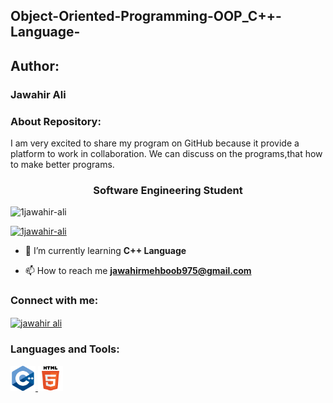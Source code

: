## Object-Oriented-Programming-OOP_C++-Language-
<h2>Author:</h2>
<h3>Jawahir Ali</h3>
<h3>About Repository:</h3>
<p>I am very excited to share my program on GitHub because it provide a platform to work in collaboration.  We can discuss on the programs,that how to make better programs.
</p>
<h3 align="center">Software Engineering Student</h3>

<p align="left"> <img src="https://komarev.com/ghpvc/?username=1jawahir-ali&label=Profile%20views&color=0e75b6&style=flat" alt="1jawahir-ali" /> </p>

<p align="left"> <a href="https://github.com/ryo-ma/github-profile-trophy"><img src="https://github-profile-trophy.vercel.app/?username=1jawahir-ali" alt="1jawahir-ali" /></a> </p>

- 🌱 I’m currently learning **C++ Language**

- 📫 How to reach me **jawahirmehboob975@gmail.com**

<h3 align="left">Connect with me:</h3>
<p align="left">
<a href="https://linkedin.com/in/jawahir ali" target="blank"><img align="center" src="https://raw.githubusercontent.com/rahuldkjain/github-profile-readme-generator/master/src/images/icons/Social/linked-in-alt.svg" alt="jawahir ali" height="30" width="40" /></a>
</p>

<h3 align="left">Languages and Tools:</h3>
<p align="left"> <a href="https://www.w3schools.com/cpp/" target="_blank" rel="noreferrer"> <img src="https://raw.githubusercontent.com/devicons/devicon/master/icons/cplusplus/cplusplus-original.svg" alt="cplusplus" width="40" height="40"/> </a> <a href="https://www.haskell.org/" target="_blank" rel="noreferrer"><img src="https://raw.githubusercontent.com/devicons/devicon/master/icons/html5/html5-original-wordmark.svg" alt="html5" width="40" height="40"/> </a> </p>
<!--
<p><img align="left" src="https://github-readme-stats.vercel.app/api/top-langs?username=1jawahir-ali&show_icons=true&locale=en&layout=compact" alt="1jawahir-ali" /></p>

<p>&nbsp;<img align="center" src="https://github-readme-stats.vercel.app/api?username=1jawahir-ali&show_icons=true&locale=en" alt="1jawahir-ali" /></p>

<p><img align="center" src="https://github-readme-streak-stats.herokuapp.com/?user=1jawahir-ali&" alt="1jawahir-ali" /></p>

<p>  Object Oriented Programming (OOPs)
This repository covers key concepts of Object-Oriented Programming (OOPs) in C++ such as classes, objects, encapsulation, inheritance, polymorphism, and abstraction.<br>
<a href="https://www.geeksforgeeks.org/object-oriented-programming-in-cpp/">1.Object Oriented Programming (OOPs)</a>
<br>
<a href="https://www.geeksforgeeks.org/c-classes-and-objects/ ">2.Classes and Objects</a>
<br>
<a href="https://www.geeksforgeeks.org/encapsulation-in-cpp/   ">3.Encapsulation</a>
<br>
<a href="https://www.geeksforgeeks.org/cpp-polymorphism/ ">4.Polymorphism</a>
<br>
<a href="https://www.geeksforgeeks.org/inheritance-in-cpp/ ">5.Inheritance</a>
<br>
<a href="https://www.geeksforgeeks.org/abstraction-in-cpp/  ">6.Abstraction</a>
</p>
<h3>Contact: </h3>
<h5>03488949899/ 03173878506
</h5>
<h3>Email:`</h3>
 <h5>  <a href="mailto:jawahirmehboob975">jawahirmehboob975.com</a> </h5>
 
